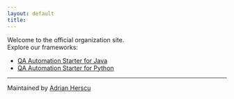 ```yaml
---
layout: default
title:
---
```


Welcome to the official organization site.  
Explore our frameworks:

- [QA Automation Starter for Java](https://java.qa-automation-starter.aherscu.dev)
- [QA Automation Starter for Python](https://python.qa-automation-starter.aherscu.dev)

---

Maintained by [Adrian Herscu](https://aherscu.dev)
